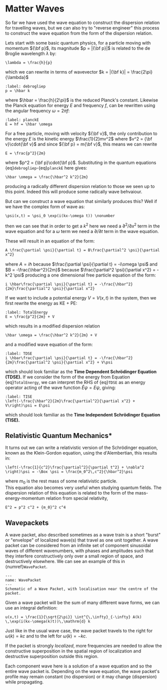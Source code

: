 # Matter Waves

So far we have used the wave equation to construct the dispersion relation for travelling waves, but we can also try to 
"reverse engineer" this process to construct the wave equation from the form of the dispersion relation.  

Lets start with some basic quantum physics, for a particle moving with momentum ${\bf p}$, its magnitude $p = |{\bf p}|$ 
is related to the de Broglie wavelength $\lambda$ by:
```{math}
\lambda = \frac{h}{p} 
```
which we can rewrite in terms of wavevector $k = |{\bf k}| = \frac{2\pi}{\lambda}$
```{math}
:label: debrogliep
p = \hbar k
```
where $\hbar = \frac{h}{2\pi}$ is the reduced Planck's constant.  Likewise the Planck equation for energy $E$ and 
frequency $f$, can be rewritten using the angular frequency $\omega = 2 \pi f$:
```{math}
:label: planckE
E = hf = \hbar \omega

```
For a free particle, moving with velocity ${\bf v}$, the only contribution to the energy $E$ is the kinetic energy 
$\frac{1}{2}mv^2$ where $v^2 = {\bf v}\cdot{\bf v}$ and since ${\bf p} = m{\bf v}$, this means we can rewrite 
```{math}
E = \frac{p^2}{2m}
```
where $p^2 = {\bf p}\cdot{\bf p}$.  Substituting in the quantum equations {eq}`debrogliep`-{eq}`planckE` here gives:
```{math}
\hbar \omega = \frac{\hbar^2 k^2}{2m}
```
producing a radically different dispersion relation to those we seen up to this point. Indeed this will produce some radically 
wave behvaiour.

But can we construct a wave equation that similarly produces this? Well if we have the complex form of wave as:
```{math}
\psi(x,t) = \psi_0 \exp(i(kx-\omega t)) \nonumber
```
then we can see that in order to get a $k^2$ here we need a $\partial^2/\partial x^2$ term in the wave equation 
and for a $\omega$ term we need a $\partial/\partial t$ term in the wave equation.  

These will result in an equation of the form:
```{math}
A \frac{\partial \psi}{\partial t} = B\frac{\partial^2 \psi}{\partial x^2}
```
where $A = i \hbar$ because $\frac{\partial \psi}{\partial t} = -i\omega \psi$ and $B = -\frac{\hbar^2}{2m}$ 
because $\frac{\partial^2 \psi}{\partial x^2} = -k^2 \psi$ producing a one dimensional free particle equation of the form:
```{math}
i \hbar\frac{\partial \psi}{\partial t} = -\frac{\hbar^2}{2m}\frac{\partial^2 \psi}{\partial x^2}
```
If we want to include a potential energy $V = V(x,t)$ in the system, then we first rewrite the energy as KE + PE:
```{math}
:label: TotalEnergy
E = \frac{p^2}{2m} + V
```
which results in a modified dispersion relation
```{math}
\hbar \omega = \frac{\hbar^2 k^2}{2m} + V
```
and a modified wave equation of the form:
```{math}
:label: TDSE
i \hbar\frac{\partial \psi}{\partial t} = -\frac{\hbar^2}{2m}\frac{\partial^2 \psi}{\partial x^2} + V\psi
```
which should look familiar as the <b>Time Dependent Schrödinger Equation (TDSE).</b>  If we consider the form of the energy
from Equation {eq}`TotalEnergy`, we can interpret the RHS of {eq}`TDSE` as an energy operator acting of the wave function $\hat{E}\psi = E\psi$, 
giving:
```{math}
:label: TISE
\left(-\frac{\hbar^2}{2m}\frac{\partial^2}{\partial x^2} + V\right)\psi = E\psi
```
which should look familiar as the <b>Time Independent Schrödinger Equation (TISE).</b> 

## Relativistic Quantum Mechanics*
It turns out we can write a relativistic version of the Schrödinger equation, known as the Klein-Gordon equation, 
using the d'Alembertian, this results in:
```{math}
\left(-\frac{1}{c^2}\frac{\partial^2}{\partial t^2} + \nabla^2 \right)\psi = -\Box \psi = \frac{m_0^2\,c^2}{\hbar^2}\psi
``` 
where $m_0$ is the rest mass of some relativistic particle.  
This equation also becomes very useful when studying quantum fields.  The dispersion relation of this equation is 
related to the form of the mass-energy-momentum relation from special relativity, 
```{math} 
E^2 = p^2 c^2 + {m_0}^2 c^4
```

## Wavepackets

A wave packet, also described sometimes as a wave train is a short "burst" or "envelope" of localized wave(s) 
that travel as  one unit together. A wave packet can be considered from an infinite set of component sinusoidal 
waves of different wavenumbers, with phases and amplitudes such that they interfere constructively only over a 
small region of space, and destructively elsewhere.  We can see an example of this in {numref}`WavePacket`.

```{figure} ../figures/WavePacket.png
---
name: WavePacket
---
Schematic of a Wave Packet, with localisation near the centre of the packet.
```

Given a wave packet will be the sum of many different wave forms, we can use an integral definition:
```{math}
u(x,t) = \frac{1}{\sqrt{2\pi}} \int^{\,\infty}_{-\infty} A(k) \,\exp(i(kx-\omega(k)t))\,\mathrm{d} k
```
Just like in the usual wave case, the wave packet travels to the right for $\omega(k) = kc$ and to the left for $\omega(k) = -kc$.

If the packet is strongly <em> localized</em>, more frequencies are needed to allow the constructive superposition in the 
spatial region of localization and destructive superposition outside this region. 
 
Each component wave here is a solution of a wave equation and so the entire wave packet is.  Depending on the wave equation, 
the wave packet's profile may remain constant (no dispersion) or it may change (dispersion) while propagating. 


